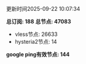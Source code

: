 更新时间2025-09-22 10:07:34

**总订阅: 188**
**总节点: 47083**
- vless节点: 26633
- hysteria2节点: 14

**google ping有效节点: 144**

